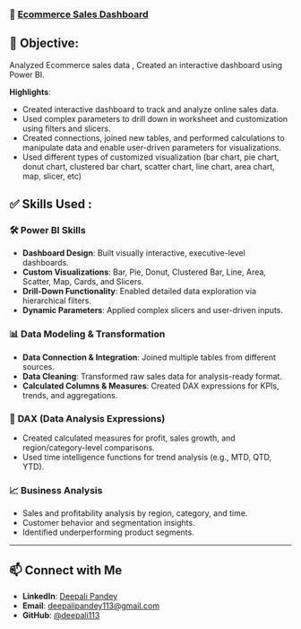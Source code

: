 ### 🔹 [Ecommerce Sales Dashboard](https://github.com/deepali113/Projects/tree/main/P1_Ecommerce_Sales_Dashboard)
## 🎯 **Objective**:
Analyzed Ecommerce sales data , Created an interactive dashboard using Power BI.

**Highlights**:
- Created interactive dashboard to track and analyze online sales data.
- Used complex parameters to drill down in worksheet and customization using filters and slicers.
- Created connections, joined new tables, and performed calculations to manipulate data and enable user-driven parameters for visualizations.
- Used different types of customized visualization (bar chart, pie chart, donut chart, clustered bar chart, scatter chart, line chart, area chart, map, slicer, etc)

## ✅ Skills Used :

### 🛠 **Power BI Skills**
- **Dashboard Design**: Built visually interactive, executive-level dashboards.
- **Custom Visualizations**: Bar, Pie, Donut, Clustered Bar, Line, Area, Scatter, Map, Cards, and Slicers.
- **Drill-Down Functionality**: Enabled detailed data exploration via hierarchical filters.
- **Dynamic Parameters**: Applied complex slicers and user-driven inputs.

### 📊 **Data Modeling & Transformation**
- **Data Connection & Integration**: Joined multiple tables from different sources.
- **Data Cleaning**: Transformed raw sales data for analysis-ready format.
- **Calculated Columns & Measures**: Created DAX expressions for KPIs, trends, and aggregations.

### 🧮 **DAX (Data Analysis Expressions)**
- Created calculated measures for profit, sales growth, and region/category-level comparisons.
- Used time intelligence functions for trend analysis (e.g., MTD, QTD, YTD).

### 📈 **Business Analysis**
- Sales and profitability analysis by region, category, and time.
- Customer behavior and segmentation insights.
- Identified underperforming product segments.

---
## 📫 Connect with Me

- **LinkedIn**: [Deepali Pandey](https://www.linkedin.com/in/deepali-pandey-7b308b125)
- **Email**: deepalipandey113@gmail.com
- **GitHub**: [@deepali113](https://github.com/deepali113)

